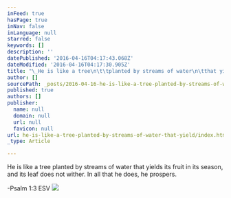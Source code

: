 ```yaml
---
inFeed: true
hasPage: true
inNav: false
inLanguage: null
starred: false
keywords: []
description: ''
datePublished: '2016-04-16T04:17:43.068Z'
dateModified: '2016-04-16T04:17:30.905Z'
title: "\_He is like a tree\n\t\tplanted by streams of water\n\tthat yields its fruit in its season,\n\t\tand its leaf does not wither.\n\tIn all that he does, he prospers.\n\t\n\n\n\n(Psalm 1:3 ESV)"
author: []
sourcePath: _posts/2016-04-16-he-is-like-a-tree-planted-by-streams-of-water-that-yield.md
published: true
authors: []
publisher:
  name: null
  domain: null
  url: null
  favicon: null
url: he-is-like-a-tree-planted-by-streams-of-water-that-yield/index.html
_type: Article

---
```

He is like a tree
planted by streams of water
that yields its fruit in its season,
and its leaf does not wither.
In all that he does, he prospers. 

-Psalm 1:3 ESV
![](https://the-grid-user-content.s3-us-west-2.amazonaws.com/0730080c-6478-4d80-8add-84fe3e805b61.jpg)